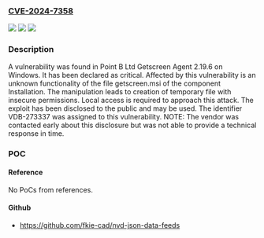 ### [CVE-2024-7358](https://cve.mitre.org/cgi-bin/cvename.cgi?name=CVE-2024-7358)
![](https://img.shields.io/static/v1?label=Product&message=Getscreen%20Agent&color=blue)
![](https://img.shields.io/static/v1?label=Version&message=%3D%202.19.6%20&color=brighgreen)
![](https://img.shields.io/static/v1?label=Vulnerability&message=CWE-378%20Creation%20of%20Temporary%20File%20With%20Insecure%20Permissions&color=brighgreen)

### Description

A vulnerability was found in Point B Ltd Getscreen Agent 2.19.6 on Windows. It has been declared as critical. Affected by this vulnerability is an unknown functionality of the file getscreen.msi of the component Installation. The manipulation leads to creation of temporary file with insecure permissions. Local access is required to approach this attack. The exploit has been disclosed to the public and may be used. The identifier VDB-273337 was assigned to this vulnerability. NOTE: The vendor was contacted early about this disclosure but was not able to provide a technical response in time.

### POC

#### Reference
No PoCs from references.

#### Github
- https://github.com/fkie-cad/nvd-json-data-feeds

